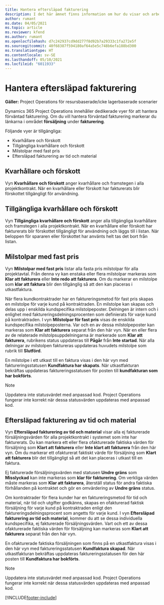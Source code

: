 ```yaml
---
title: Hantera eftersläpad fakturering
description: I det här ämnet finns information om hur du visar och arbetar med faktureringseftersläpning i Project Operations.
author: rumant
ms.date: 04/05/2021
ms.topic: article
ms.reviewer: kfend
ms.author: rumant
ms.openlocfilehash: d7c242937cd9dd277f8d92b7a29333c1fa272e5f
ms.sourcegitcommit: 40f68387f594180af64a5e5c748b6efa188bd300
ms.translationtype: HT
ms.contentlocale: sv-SE
ms.lasthandoff: 05/10/2021
ms.locfileid: "6011933"
---
```

# <a name="manage-billing-backlog"></a>Hantera eftersläpad fakturering

**Gäller:** Project Operations för resursbaserade/icke lagerbaserade scenarier

Dynamics 365 Project Operations innehåller dedikerade vyer för att hantera förväntad fakturering. Om du vill hantera förväntad fakturering markerar du länkarna i området **försäljning** under **fakturering**. 

Följande vyer är tillgängliga:

- Kvarhållare och förskott
- Tillgängliga kvarhållare och förskott
- Milstolpar med fast pris
- Eftersläpad fakturering av tid och material

## <a name="retainers-and-advances"></a>Kvarhållare och förskott

Vyn **Kvarhållare och förskott** anger kvarhållare och framstegen i alla projektkontrakt. När en kvarhållare eller förskott har fakturerats blir förskottet tillgängligt för användning.

## <a name="available-retainers-and-advances"></a>Tillgängliga kvarhållare och förskott

Vyn **Tillgängliga kvarhållare och förskott** anger alla tillgängliga kvarhållare och framstegen i alla projektkontrakt. När en kvarhållare eller förskott har fakturerats blir förskottet tillgängligt för användning och läggs till i listan. När beloppen för spararen eller förskottet har använts helt tas det bort från listan.

## <a name="fixed-price-milestones"></a>Milstolpar med fast pris

Vyn **Milstolpar med fast pris** listar alla fasta pris milstolpar för alla projektavtal. Från denna vy kan enstaka eller flera milstolpar markeras som **Klar att fakturera** eller **Inte redo att fakturera**. Om du markerar en milstolpe som **klar att faktura** blir den tillgänglig så att den kan placeras i utkastfaktura.

När flera kundkontraktrader har en faktureringsmetod för fast pris skapas en milstolpe för varje kund på kontraktraden. En milstolpe kan skapas och delas upp i enskilda kundspecifika milstolpeposter. Delningen är intern och i enlighet med faktureringsdelningsprocenten som definierats för varje kund på kontraktraden. I vyn **Milstolpar för fast pris** visas de enskilda kundspecifika milstolpeposterna. Var och en av dessa milstolpeposter kan markeras som **Klar att fakturera** separat från den här vyn. När en eller flera av de relaterade milstolpsuppdelningarna är markerade som **Klar att fakturera**, rubrikens status uppdateras till **Pågår** från **Inte startad**. När alla delningar av milstolpen faktureras uppdateras huvudets milstolpe som rubrik till **Slutförd**.

En milstolpe i ett utkast till en faktura visas i den här vyn med faktureringsstatusen **Kundfaktura har skapats**. När utkastfakturan bekräftas uppdateras faktureringsstatusen för posten till **kundfakturan som har bokförts**. 

> [!NOTE] 
> Uppdatera inte statusvärdet med anpassad kod. Project Operations fungerar inte korrekt när dessa statusvärden uppdateras med anpassad kod.

## <a name="time-and-material-billing-backlog"></a>Eftersläpad fakturering av tid och material

Vyn **Eftersläpad fakturering av tid och material** visar alla ej fakturerade försäljningsvärden för alla projektkontrakt i systemet som inte har fakturerats. Du kan markera ett eller flera ofakturerade faktiska värden för försäljning som **Klart att fakturera** eller **Inte klart att fakturera** från den här vyn. Om du markerar ett ofakturerat faktiskt värde för försäljning som **Klart att fakturera** blir det tillgängligt så att det kan placeras i utkast till en faktura.

Ej fakturerade försäljningsvärden med statusen **Undre gräns** som **Misslyckad** kan inte markeras som **klar för fakturering**. Om verkliga värden måste markeras som **Klar att fakturera**, återställ status för andra faktiska förhållanden på kontraktet och gör en omvärdering av **Undre gräns** status.

Om kontraktrader för flera kunder har en faktureringsmetod för tid och material, när tid och utgifter godkänns, skapas en ofakturerad faktisk försäljning för varje kund på kontraktraden enligt den faktureringsdelningsprocent som angetts för varje kund. I vyn **Eftersläpad fakturering av tid och material**, kommer du att se dessa individuella kundspecifika, ej fakturerade försäljningsvärden. Vart och ett av dessa ofakturerade faktiska värden för försäljning kan markeras som **Klart att fakturera** separat från den här vyn.

En ofakturerade faktiska försäljningen som finns på en utkastfaktura visas i den här vyn med faktureringsstatusen **Kundfaktura skapad**. När utkastfakturan bekräftas uppdateras faktureringsstatusen för den här posten till **Kundfaktura har bokförts**. 

> [!NOTE] 
> Uppdatera inte statusvärdet med anpassad kod. Project Operations fungerar inte korrekt när dessa statusvärden uppdateras med anpassad kod.


[!INCLUDE[footer-include](../includes/footer-banner.md)]
